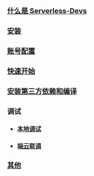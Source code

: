 ### [什么是 Serverless-Devs](./Serverless-Devs.md)

### [安装](./install.md)

### [账号配置](./config.md)

### [快速开始](./quick_start.md)

### [安装第三方依赖和编译](./build.md)

### 调试
  - #### [本地调试](./local-invoke.md)
  - #### [端云联调](./proxied-invoke.md)

### [其他](./others.md)